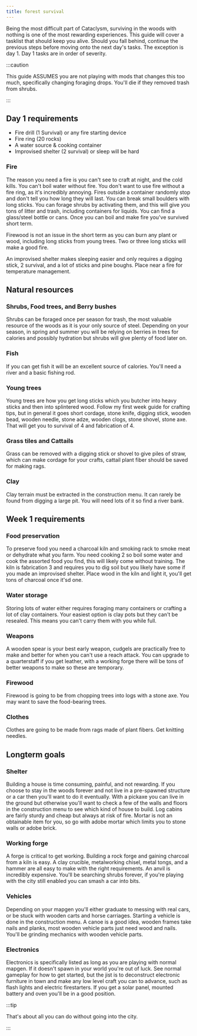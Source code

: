 ```yaml
---
title: forest survival
---
```


Being the most difficult part of Cataclysm, surviving in the woods with nothing is one of the most
rewarding experiences. This guide will cover a tasklist that should keep you alive. Should you fall
behind, continue the previous steps before moving onto the next day's tasks. The exception is day 1.
Day 1 tasks are in order of severity.

:::caution

This guide ASSUMES you are not playing with mods that changes this too much, specifically changing
foraging drops. You'll die if they removed trash from shrubs.

:::

## Day 1 requirements

- Fire drill (1 Survival) or any fire starting device
- Fire ring (20 rocks)
- A water source & cooking container
- Improvised shelter (2 survival) or sleep will be hard

### Fire

The reason you need a fire is you can't see to craft at night, and the cold kills. You can't boil
water without fire. You don't want to use fire without a fire ring, as it's incredibly annoying.
Fires outside a container randomly stop and don't tell you how long they will last. You can break
small boulders with long sticks. You can forage shrubs by activating them, and this will give you
tons of litter and trash, including containers for liquids. You can find a glass/steel bottle or
cans. Once you can boil and make fire you've survived short term.

Firewood is not an issue in the short term as you can burn any plant or wood, including long sticks
from young trees. Two or three long sticks will make a good fire.

An improvised shelter makes sleeping easier and only requires a digging stick, 2 survival, and a lot
of sticks and pine boughs. Place near a fire for temperature management.

## Natural resources

### Shrubs, Food trees, and Berry bushes

Shrubs can be foraged once per season for trash, the most valuable resource of the woods as it is
your only source of steel. Depending on your season, in spring and summer you will be relying on
berries in trees for calories and possibly hydration but shrubs will give plenty of food later on.

### Fish

If you can get fish it will be an excellent source of calories. You'll need a river and a basic
fishing rod.

### Young trees

Young trees are how you get long sticks which you butcher into heavy sticks and then into splintered
wood. Follow my first week guide for crafting tips, but in general it goes short cordage, stone
knife, digging stick, wooden bead, wooden needle, stone adze, wooden clogs, stone shovel, stone axe.
That will get you to survival of 4 and fabrication of 4.

### Grass tiles and Cattails

Grass can be removed with a digging stick or shovel to give piles of straw, which can make cordage
for your crafts, cattail plant fiber should be saved for making rags.

### Clay

Clay terrain must be extracted in the construction menu. It can rarely be found from digging a large
pit. You will need lots of it so find a river bank.

## Week 1 requirements

### Food preservation

To preserve food you need a charcoal kiln and smoking rack to smoke meat or dehydrate what you farm.
You need cooking 2 so boil some water and cook the assorted food you find, this will likely come
without training. The kiln is fabrication 3 and requires you to dig soil but you likely have some if
you made an improvised shelter. Place wood in the kiln and light it, you'll get tons of charcoal
once it'sd one.

### Water storage

Storing lots of water either requires foraging many containers or crafting a lot of clay containers.
Your easiest option is clay pots but they can't be resealed. This means you can't carry them with
you while full.

### Weapons

A wooden spear is your best early weapon, cudgels are practically free to make and better for when
you can't use a reach attack. You can upgrade to a quarterstaff if you get leather, with a working
forge there will be tons of better weapons to make so these are temporary.

### Firewood

Firewood is going to be from chopping trees into logs with a stone axe. You may want to save the
food-bearing trees.

### Clothes

Clothes are going to be made from rags made of plant fibers. Get knitting needles.

## Longterm goals

### Shelter

Building a house is time consuming, painful, and not rewarding. If you choose to stay in the woods
forever and not live in a pre-spawned structure or a car then you'll want to do it eventually. With
a pickaxe you can live in the ground but otherwise you'll want to check a few of the walls and
floors in the construction menu to see which kind of house to build. Log cabins are fairly sturdy
and cheap but always at risk of fire. Mortar is not an obtainable item for you, so go with adobe
mortar which limits you to stone walls or adobe brick.

### Working forge

A forge is critical to get working. Building a rock forge and gaining charcoal from a kiln is easy.
A clay crucible, metalworking chisel, metal tongs, and a hammer are all easy to make with the right
requirements. An anvil is incredibly expensive. You'll be searching shrubs forever, if you're
playing with the city still enabled you can smash a car into bits.

### Vehicles

Depending on your mapgen you'll either graduate to messing with real cars, or be stuck with wooden
carts and horse carriages. Starting a vehicle is done in the construction menu. A canoe is a good
idea, wooden frames take nails and planks, most wooden vehicle parts just need wood and nails.
You'll be grinding mechanics with wooden vehicle parts.

### Electronics

Electronics is specifically listed as long as you are playing with normal mapgen. If it doesn't
spawn in your world you're out of luck. See normal gameplay for how to get started, but the jist is
to deconstruct electronic furniture in town and make any low level craft you can to advance, such as
flash lights and electric firestarters. If you get a solar panel, mounted battery and oven you'll be
in a good position.

:::tip

That's about all you can do without going into the city.

:::
